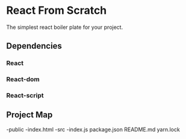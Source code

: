 # React From Scratch

The simplest react boiler plate for your project.



## Dependencies

### React
### React-dom
### React-script



## Project Map

-public
    -index.html
-src
    -index.js
package.json
README.md
yarn.lock